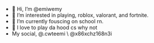 - 👋 Hi, I’m @emiwemy
- 👀 I’m interested in playing,  roblox, valorant, and fortnite.
- 🌱 I’m currently fouscing on school rn.
- 💞️ I love to play da hood cs why not
- My social, @.cwteemi \ @x86xchz168n3i

<!---
emiwemy/emiwemy is a ✨ special ✨ repository because its `README.md` (this file) appears on your GitHub profile.
You can click the Preview link to take a look at your changes.
--->
